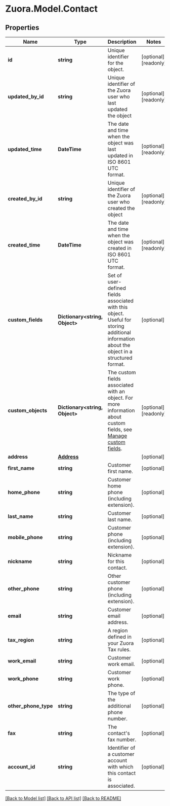 
# Zuora.Model.Contact

## Properties

Name | Type | Description | Notes
------------ | ------------- | ------------- | -------------
**id** | **string** | Unique identifier for the object. | [optional] [readonly] 
**updated_by_id** | **string** | Unique identifier of the Zuora user who last updated the object | [optional] [readonly] 
**updated_time** | **DateTime** | The date and time when the object was last updated in ISO 8601 UTC format. | [optional] [readonly] 
**created_by_id** | **string** | Unique identifier of the Zuora user who created the object | [optional] [readonly] 
**created_time** | **DateTime** | The date and time when the object was created in ISO 8601 UTC format. | [optional] [readonly] 
**custom_fields** | **Dictionary&lt;string, Object&gt;** | Set of user-defined fields associated with this object. Useful for storing additional information about the object in a structured format. | [optional] 
**custom_objects** | **Dictionary&lt;string, Object&gt;** | The custom fields associated with an object. For more information about custom fields, see [Manage custom fields](https://knowledgecenter.zuora.com/Central_Platform/Manage_Custom_Fields). | [optional] [readonly] 
**address** | [**Address**](Address.md) |  | [optional] 
**first_name** | **string** | Customer first name. | [optional] 
**home_phone** | **string** | Customer home phone (including extension). | [optional] 
**last_name** | **string** | Customer last name. | [optional] 
**mobile_phone** | **string** | Customer phone (including extension). | [optional] 
**nickname** | **string** | Nickname for this contact. | [optional] 
**other_phone** | **string** | Other customer phone (including extension). | [optional] 
**email** | **string** | Customer email address. | [optional] 
**tax_region** | **string** | A region defined in your Zuora Tax rules. | [optional] 
**work_email** | **string** | Customer work email. | [optional] 
**work_phone** | **string** | Customer work phone. | [optional] 
**other_phone_type** | **string** | The type of the additional phone number. | [optional] 
**fax** | **string** | The contact&#39;s fax number. | [optional] 
**account_id** | **string** | Identifier of a customer account with which this contact is associated. | [optional] 

[[Back to Model list]](../README.md#documentation-for-models)
[[Back to API list]](../README.md#documentation-for-api-endpoints)
[[Back to README]](../README.md)

